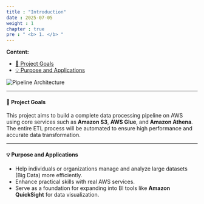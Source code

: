 ```yaml
---
title : "Introduction"
date : 2025-07-05
weight : 1
chapter : true
pre : " <b> 1. </b> "
---
```


**Content:**
- [📌 Project Goals](#-project-goals)
- [💡 Purpose and Applications](#-purpose-and-applications)

![Pipeline Architecture](../images/00/0001.png?featherlight=false&width=90pc)

---

#### 📌 Project Goals

This project aims to build a complete data processing pipeline on AWS using core services such as **Amazon S3**, **AWS Glue**, and **Amazon Athena**. The entire ETL process will be automated to ensure high performance and accurate data transformation.

---

#### 💡 Purpose and Applications

- Help individuals or organizations manage and analyze large datasets (Big Data) more efficiently.  
- Enhance practical skills with real AWS services.  
- Serve as a foundation for expanding into BI tools like **Amazon QuickSight** for data visualization.

